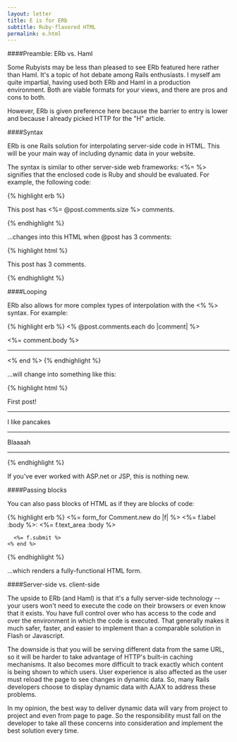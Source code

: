 ```yaml
---
layout: letter
title: E is for ERb
subtitle: Ruby-flavored HTML
permalink: e.html
---
```


####Preamble: ERb vs. Haml

Some Rubyists may be less than pleased to see ERb featured here rather than Haml. It's a topic of hot debate among Rails enthusiasts. I myself am quite impartial, having used both ERb and Haml in a production environment. Both are viable formats for your views, and there are pros and cons to both.

However, ERb is given preference here because the barrier to entry is lower and because I already picked HTTP for the "H" article.

####Syntax

ERb is one Rails solution for interpolating server-side code in HTML. This will be your main way of including dynamic data in your website.

The syntax is similar to other server-side web frameworks: <%= %> signifies that the enclosed code is Ruby and should be evaluated. For example, the following code:

{% highlight erb %}
    <p>This post has <%= @post.comments.size %> comments.</p>
{% endhighlight %}

...changes into this HTML when @post has 3 comments:

{% highlight html %}
    <p>This post has 3 comments.</p>
{% endhighlight %}

####Looping

ERb also allows for more complex types of interpolation with the <% %> syntax. For example:

{% highlight erb %}
    <% @post.comments.each do |comment| %>
      <p><%= comment.body %></p>
      <hr />
    <% end %>
{% endhighlight %}

...will change into something like this:

{% highlight html %}
      <p>First post!</p>
      <hr />
      <p>I like pancakes</p>
      <hr />
      <p>Blaaaah</p>
      <hr />
{% endhighlight %}

If you've ever worked with ASP.net or JSP, this is nothing new.

####Passing blocks

You can also pass blocks of HTML as if they are blocks of code:

{% highlight erb %}
    <%= form_for Comment.new do |f| %>
      <%= f.label :body %>:
      <%= f.text_area :body %>

      <%= f.submit %>
    <% end %>
{% endhighlight %}

...which renders a fully-functional HTML form.

####Server-side vs. client-side

The upside to ERb (and Haml) is that it's a fully server-side technology -- your users won't need to execute the code on their browsers or even know that it exists. You have full control over who has access to the code and over the environment in which the code is executed. That generally makes it much safer, faster, and easier to implement than a comparable solution in Flash or Javascript.

The downside is that you will be serving different data from the same URL, so it will be harder to take advantage of HTTP's built-in caching mechanisms. It also becomes more difficult to track exactly which content is being shown to which users. User experience is also affected as the user must reload the page to see changes in dynamic data. So, many Rails developers choose to display dynamic data with AJAX to address these problems.

In my opinion, the best way to deliver dynamic data will vary from project to project and even from page to page. So the responsibility must fall on the developer to take all these concerns into consideration and implement the best solution every time.
